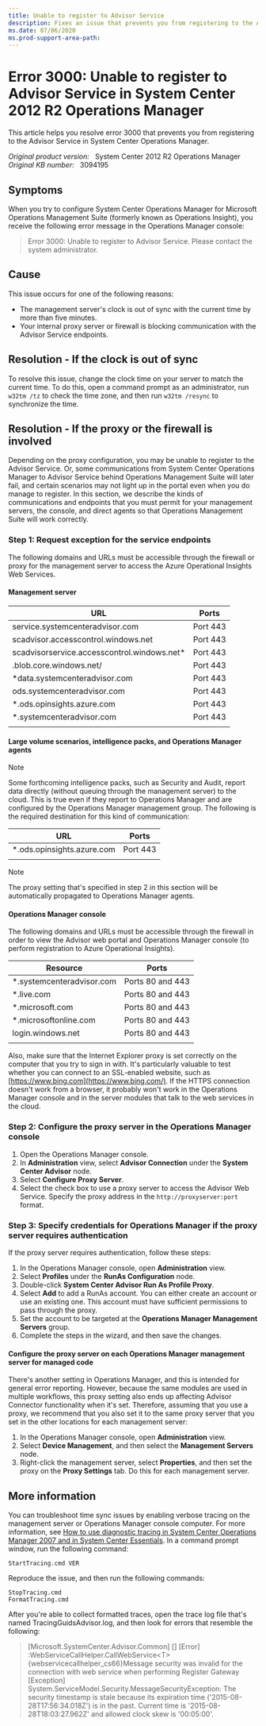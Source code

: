 ```yaml
---
title: Unable to register to Advisor Service
description: Fixes an issue that prevents you from registering to the Advisor Service in System Center 2012 R2 Operations Manager.
ms.date: 07/06/2020
ms.prod-support-area-path:
---
```

# Error 3000: Unable to register to Advisor Service in System Center 2012 R2 Operations Manager

This article helps you resolve error 3000 that prevents you from registering to the Advisor Service in System Center Operations Manager.

_Original product version:_ &nbsp; System Center 2012 R2 Operations Manager  
_Original KB number:_ &nbsp; 3094195

## Symptoms

When you try to configure System Center Operations Manager for Microsoft Operations Management Suite (formerly known as Operations Insight), you receive the following error message in the Operations Manager console:

> Error 3000: Unable to register to Advisor Service. Please contact the system administrator.

## Cause

This issue occurs for one of the following reasons:

- The management server's clock is out of sync with the current time by more than five minutes.
- Your internal proxy server or firewall is blocking communication with the Advisor Service endpoints.

## Resolution - If the clock is out of sync

To resolve this issue, change the clock time on your server to match the current time. To do this, open a command prompt as an administrator, run `w32tm /tz` to check the time zone, and then run `w32tm /resync` to synchronize the time.

## Resolution - If the proxy or the firewall is involved

Depending on the proxy configuration, you may be unable to register to the Advisor Service. Or, some communications from System Center Operations Manager to Advisor Service behind Operations Management Suite will later fail, and certain scenarios may not light up in the portal even when you do manage to register. In this section, we describe the kinds of communications and endpoints that you must permit for your management servers, the console, and direct agents so that Operations Management Suite will work correctly.

### Step 1: Request exception for the service endpoints

The following domains and URLs must be accessible through the firewall or proxy for the management server to access the Azure Operational Insights Web Services.

#### Management server

|URL|Ports|
|---|---|
|service.systemcenteradvisor.com|Port 443|
|scadvisor.accesscontrol.windows.net|Port 443|
|scadvisorservice.accesscontrol.windows.net*|Port 443|
|.blob.core.windows.net/|Port 443|
|*data.systemcenteradvisor.com|Port 443|
|ods.systemcenteradvisor.com|Port 443|
|*.ods.opinsights.azure.com|Port 443|
|*.systemcenteradvisor.com|Port 443|
|||

#### Large volume scenarios, intelligence packs, and Operations Manager agents

> [!NOTE]
> Some forthcoming intelligence packs, such as Security and Audit, report data directly (without queuing through the management server) to the cloud. This is true even if they report to Operations Manager and are configured by the Operations Manager management group. The following is the required destination for this kind of communication:

|URL|Ports|
|---|---|
|*.ods.opinsights.azure.com|Port 443|
|||

> [!NOTE]
> The proxy setting that's specified in step 2 in this section will be automatically propagated to Operations Manager agents.

#### Operations Manager console

The following domains and URLs must be accessible through the firewall in order to view the Advisor web portal and Operations Manager console (to perform registration to Azure Operational Insights).

|Resource|Ports|
|---|---|
|*.systemcenteradvisor.com|Ports 80 and 443|
|*.live.com|Ports 80 and 443|
|*.microsoft.com|Ports 80 and 443|
|*.microsoftonline.com|Ports 80 and 443|
|login.windows.net|Ports 80 and 443|
|||

Also, make sure that the Internet Explorer proxy is set correctly on the computer that you try to sign in with. It's particularly valuable to test whether you can connect to an SSL-enabled website, such as [https://www.bing.com](https://www.bing.com/). If the HTTPS connection doesn't work from a browser, it probably won't work in the Operations Manager console and in the server modules that talk to the web services in the cloud.

### Step 2: Configure the proxy server in the Operations Manager console

1. Open the Operations Manager console.
2. In **Administration** view, select **Advisor Connection** under the **System Center Advisor** node.
3. Select **Configure Proxy Server**.
4. Select the check box to use a proxy server to access the Advisor Web Service. Specify the proxy address in the `http://proxyserver:port` format.

### Step 3: Specify credentials for Operations Manager if the proxy server requires authentication

If the proxy server requires authentication, follow these steps:

1. In the Operations Manager console, open **Administration** view.
2. Select **Profiles** under the **RunAs Configuration** node.
3. Double-click **System Center Advisor Run As Profile Proxy**.
4. Select **Add** to add a RunAs account. You can either create an account or use an existing one. This account must have sufficient permissions to pass through the proxy.
5. Set the account to be targeted at the **Operations Manager Management Servers** group.
6. Complete the steps in the wizard, and then save the changes.

#### Configure the proxy server on each Operations Manager management server for managed code

There's another setting in Operations Manager, and this is intended for general error reporting. However, because the same modules are used in multiple workflows, this proxy setting also ends up affecting Advisor Connector functionality when it's set. Therefore, assuming that you use a proxy, we recommend that you also set it to the same proxy server that you set in the other locations for each management server:

1. In the Operations Manager console, open **Administration** view.
2. Select **Device Management**, and then select the **Management Servers** node.
3. Right-click the management server, select **Properties**, and then set the proxy on the **Proxy Settings** tab. Do this for each management server.

## More information

You can troubleshoot time sync issues by enabling verbose tracing on the management server or Operations Manager console computer. For more information, see [How to use diagnostic tracing in System Center Operations Manager 2007 and in System Center Essentials](https://support.microsoft.com/help/942864). In a command prompt window, run the following command:

```console
StartTracing.cmd VER
```

Reproduce the issue, and then run the following commands:

```console
StopTracing.cmd
FormatTracing.cmd
```

After you're able to collect formatted traces, open the trace log file that's named TracingGuidsAdvisor.log, and then look for errors that resemble the following:

> [Microsoft.SystemCenter.Advisor.Common] [] [Error] :WebServiceCallHelper.CallWebService\<T>{webservicecallhelper_cs66}Message security was invalid for the connection with web service when performing Register Gateway [Exception] System.ServiceModel.Security.MessageSecurityException: The security timestamp is stale because its expiration time ('2015-08-28T17:56:34.018Z') is in the past. Current time is '2015-08-28T18:03:27.962Z' and allowed clock skew is '00:05:00'.

